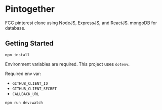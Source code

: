 # Pintogether

FCC pinterest clone using NodeJS, ExpressJS, and ReactJS.
mongoDB for database.

## Getting Started

```
npm install
```

Environment variables are required.  This project uses `dotenv`.

Required env var:
* `GITHUB_CLIENT_ID`
* `GITHUB_CLIENT_SECRET`
* `CALLBACK_URL`

```
npm run dev:watch
```


